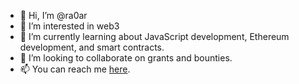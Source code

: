 - 👋 Hi, I’m @ra0ar
- 👀 I’m interested in web3
- 🌱 I’m currently learning about JavaScript development, Ethereum development, and smart contracts. 
- 💞️ I’m looking to collaborate on grants and bounties. 
- 📫 You can reach me [here](https://github.com/ra0ar).

<!---
ra0ar/ra0ar is a ✨ special ✨ repository because its `README.md` (this file) appears on your GitHub profile.
You can click the Preview link to take a look at your changes.
--->
